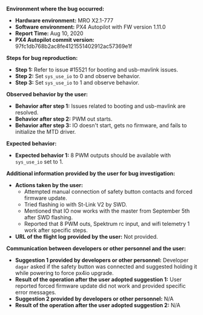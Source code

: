 **Environment where the bug occurred:**

- **Hardware environment:** MRO X2.1-777
- **Software environment:** PX4 Autopilot with FW version 1.11.0
- **Report Time:** Aug 10, 2020
- **PX4 Autopilot commit version:** 97fc1db768b2ac8fe4121551402912ac57369e1f

**Steps for bug reproduction:**

- **Step 1:** Refer to issue \#15521 for booting and usb-mavlink issues.
- **Step 2:** Set `sys_use_io` to 0 and observe behavior.
- **Step 3:** Set `sys_use_io` to 1 and observe behavior.

**Observed behavior by the user:**

- **Behavior after step 1:** Issues related to booting and usb-mavlink are resolved.
- **Behavior after step 2:** PWM out starts.
- **Behavior after step 3:** IO doesn't start, gets no firmware, and fails to initialize the MTD driver.

**Expected behavior:**

- **Expected behavior 1:** 8 PWM outputs should be available with `sys_use_io` set to 1.

**Additional information provided by the user for bug investigation:**

- **Actions taken by the user:** 
  - Attempted manual connection of safety button contacts and forced firmware update.
  - Tried flashing io with St-Link V2 by SWD.
  - Mentioned that IO now works with the master from September 5th after SWD flashing.
  - Reported that 8 PWM outs, Spektrum rc input, and wifi telemetry 1 work after specific steps.
- **URL of the flight log provided by the user:** Not provided.

**Communication between developers or other personnel and the user:**

- **Suggestion 1 provided by developers or other personnel:** Developer `dagar` asked if the safety button was connected and suggested holding it while powering to force px4io upgrade.
- **Result of the operation after the user adopted suggestion 1:** User reported forced firmware update did not work and provided specific error messages.
- **Suggestion 2 provided by developers or other personnel:** N/A
- **Result of the operation after the user adopted suggestion 2:** N/A
